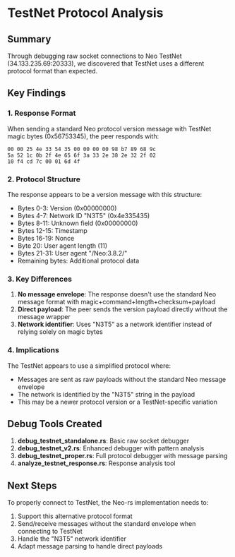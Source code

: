 # TestNet Protocol Analysis

## Summary

Through debugging raw socket connections to Neo TestNet (34.133.235.69:20333), we discovered that TestNet uses a different protocol format than expected.

## Key Findings

### 1. Response Format
When sending a standard Neo protocol version message with TestNet magic bytes (0x56753345), the peer responds with:
```
00 00 25 4e 33 54 35 00 00 00 00 98 b7 89 68 9c
5a 52 1c 0b 2f 4e 65 6f 3a 33 2e 38 2e 32 2f 02
10 f4 cd 7c 00 01 6d 4f
```

### 2. Protocol Structure
The response appears to be a version message with this structure:
- Bytes 0-3: Version (0x00000000)
- Bytes 4-7: Network ID "N3T5" (0x4e335435)
- Bytes 8-11: Unknown field (0x00000000)
- Bytes 12-15: Timestamp
- Bytes 16-19: Nonce
- Byte 20: User agent length (11)
- Bytes 21-31: User agent "/Neo:3.8.2/"
- Remaining bytes: Additional protocol data

### 3. Key Differences
1. **No message envelope**: The response doesn't use the standard Neo message format with magic+command+length+checksum+payload
2. **Direct payload**: The peer sends the version payload directly without the message wrapper
3. **Network identifier**: Uses "N3T5" as a network identifier instead of relying solely on magic bytes

### 4. Implications
The TestNet appears to use a simplified protocol where:
- Messages are sent as raw payloads without the standard Neo message envelope
- The network is identified by the "N3T5" string in the payload
- This may be a newer protocol version or a TestNet-specific variation

## Debug Tools Created

1. **debug_testnet_standalone.rs**: Basic raw socket debugger
2. **debug_testnet_v2.rs**: Enhanced debugger with pattern analysis
3. **debug_testnet_proper.rs**: Full protocol debugger with message parsing
4. **analyze_testnet_response.rs**: Response analysis tool

## Next Steps

To properly connect to TestNet, the Neo-rs implementation needs to:
1. Support this alternative protocol format
2. Send/receive messages without the standard envelope when connecting to TestNet
3. Handle the "N3T5" network identifier
4. Adapt message parsing to handle direct payloads